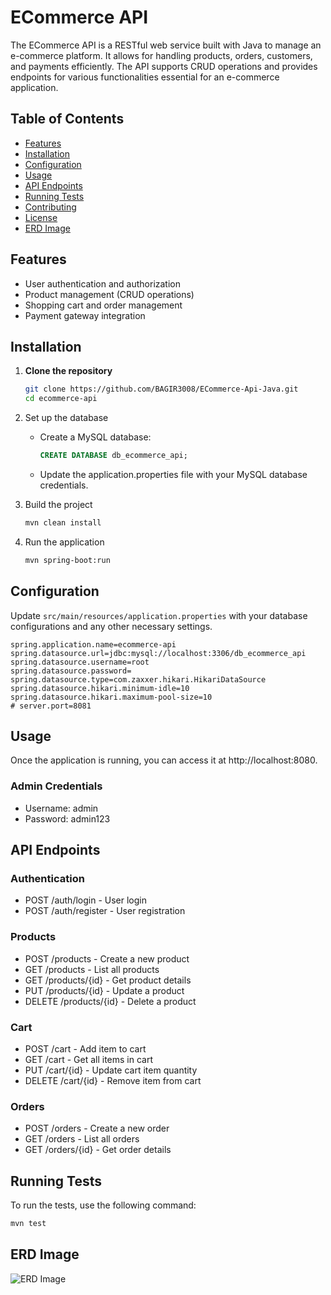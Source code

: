 # ECommerce API

The ECommerce API is a RESTful web service built with Java to manage an e-commerce platform. It allows for handling products, orders, customers, and payments efficiently. The API supports CRUD operations and provides endpoints for various functionalities essential for an e-commerce application.

## Table of Contents

- [Features](#features)
- [Installation](#installation)
- [Configuration](#configuration)
- [Usage](#usage)
- [API Endpoints](#api-endpoints)
- [Running Tests](#running-tests)
- [Contributing](#contributing)
- [License](#license)
- [ERD Image](#erd-image)

## Features

- User authentication and authorization
- Product management (CRUD operations)
- Shopping cart and order management
- Payment gateway integration

## Installation

1. **Clone the repository**
   ```bash
   git clone https://github.com/BAGIR3008/ECommerce-Api-Java.git
   cd ecommerce-api
   ```

2. Set up the database
   - Create a MySQL database:
      ```sql
      CREATE DATABASE db_ecommerce_api;
      ```
   - Update the application.properties file with your MySQL database credentials.

3. Build the project
   ```bash
   mvn clean install
   ```

4. Run the application
   ```bash
   mvn spring-boot:run
   ```

## Configuration
Update `src/main/resources/application.properties` with your database configurations and any other necessary settings.

```properties
spring.application.name=ecommerce-api
spring.datasource.url=jdbc:mysql://localhost:3306/db_ecommerce_api
spring.datasource.username=root
spring.datasource.password=
spring.datasource.type=com.zaxxer.hikari.HikariDataSource
spring.datasource.hikari.minimum-idle=10
spring.datasource.hikari.maximum-pool-size=10
# server.port=8081
```

## Usage
Once the application is running, you can access it at http://localhost:8080.

### Admin Credentials
- Username: admin
- Password: admin123

## API Endpoints
### Authentication
- POST /auth/login - User login
- POST /auth/register - User registration
### Products
- POST /products - Create a new product
- GET /products - List all products
- GET /products/{id} - Get product details
- PUT /products/{id} - Update a product
- DELETE /products/{id} - Delete a product
### Cart
- POST /cart - Add item to cart
- GET /cart - Get all items in cart
- PUT /cart/{id} - Update cart item quantity
- DELETE /cart/{id} - Remove item from cart
### Orders
- POST /orders - Create a new order
- GET /orders - List all orders
- GET /orders/{id} - Get order details

## Running Tests
To run the tests, use the following command:
```bash
mvn test
```

## ERD Image
![ERD Image](./ERD.png)
